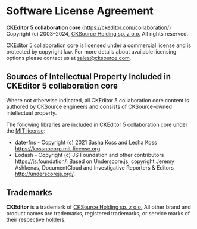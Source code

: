Software License Agreement
==========================

**CKEditor&nbsp;5 collaboration core** (https://ckeditor.com/collaboration/)<br>
Copyright (c) 2003–2024, [CKSource Holding sp. z o.o.](https://cksource.com) All rights reserved.

CKEditor&nbsp;5 collaboration core is licensed under a commercial license and is protected by copyright law.
For more details about available licensing options please contact us at sales@cksource.com.

Sources of Intellectual Property Included in CKEditor&nbsp;5 collaboration core
-------------------------------------------------------------------------------

Where not otherwise indicated, all CKEditor&nbsp;5 collaboration core content is authored by CKSource engineers and consists of CKSource-owned intellectual property.

The following libraries are included in CKEditor&nbsp;5 collaboration core under the [MIT license](https://opensource.org/licenses/MIT):

* date-fns - Copyright (c) 2021 Sasha Koss and Lesha Koss https://kossnocorp.mit-license.org.
* Lodash - Copyright (c) JS Foundation and other contributors https://js.foundation/. Based on Underscore.js, copyright Jeremy Ashkenas, DocumentCloud and Investigative Reporters & Editors http://underscorejs.org/.

Trademarks
----------

**CKEditor** is a trademark of [CKSource Holding sp. z o.o.](https://cksource.com) All other brand and product names are trademarks, registered trademarks, or service marks of their respective holders.
